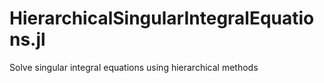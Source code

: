 # HierarchicalSingularIntegralEquations.jl
Solve singular integral equations using hierarchical methods
